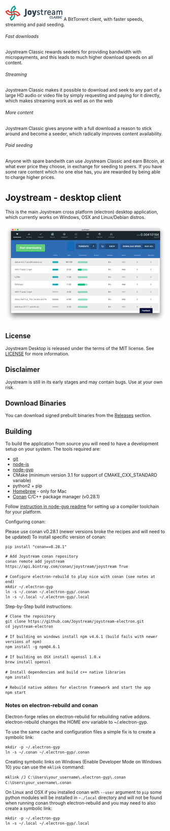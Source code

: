 ![screenshot](src/assets/img/joystream-classic-color.png)
A BitTorrent client, with faster speeds, streaming and paid seeding.

###### Fast downloads
Joystream Classic rewards seeders for providing bandwidth with micropayments, and this leads to much higher download speeds on all content.

###### Streaming
Joystream Classic makes it possible to download and seek to any part of a large HD audio or video file by simply requesting and paying for it directly, which makes streaming work as well as on the web

###### More content
Joystream Classic gives anyone with a full download a reason to stick around and become a seeder, which radically improves content availability.

###### Paid seeding
Anyone with spare bandwith can use Joystream Classic and earn Bitcoin, at what ever price they choose, in exchange for seeding to peers. If you have some rare content which no one else has, you are rewarded by being able to charge higher prices.


# Joystream - desktop client

This is the main Joystream cross platform (electron) desktop application, which currently works on Windows, OSX and Linux/Debian distros.

![screenshot](src/assets/docs/screenshot.png)

## License

Joystream Desktop is released under the terms of the MIT license.
See [LICENSE](LICENSE) for more information.

## Disclaimer

Joystream is still in its early stages and may contain bugs. Use at your own risk.

## Download Binaries

You can download signed prebuilt binaries from the [Releases](https://github.com/Joystream/joystream-electron/releases) section.

## Building

To build the application from source you will need to have a development setup on your system. The tools required are:
- [git](https://git-scm.com/)
- [node-js](https://nodejs.org)
- [node-gyp](https://github.com/nodejs/node-gyp)
- CMake (minimum version 3.1 for support of CMAKE_CXX_STANDARD variable)
- python2 + pip
- [Homebrew](https://brew.sh/)  - only for Mac
- [Conan](https://www.conan.io/downloads) C/C++ package manager (v0.28.1)

Follow [instruction in node-gyp readme](https://github.com/nodejs/node-gyp) for setting up a compiler toolchain for your platform.

Configuring conan:

Please use conan v0.28.1 (newer versions broke the recipes and will need to be updated)
To install specific version of conan:
```
pip install "conan==0.28.1"
```

```
# Add Joystream conan repository
conan remote add joystream https://api.bintray.com/conan/joystream/joystream True

# Configure electron-rebuild to play nice with conan (see notes at end)
mkdir ~/.electron-gyp
ln -s ~/.conan ~/.electron-gyp/.conan
ln -s ~/.local ~/.electron-gyp/.local
```

Step-by-Step build instructions:
```
# Clone the repository
git clone https://github.com/Joystream/joystream-electron.git
cd joystream-electron

# If building on windows install npm v4.6.1 (build fails with newer versions of npm)
npm install -g npm@4.6.1

# If building on OSX install openssl 1.0.x
brew install openssl

# Install dependencies and build c++ native libraries
npm install

# Rebuild native addons for electron framework and start the app
npm start
```

### Notes on electron-rebuild and conan
Electron-forge relies on electron-rebulid for rebuilding native addons.
electron-rebuild changes the HOME env variable to ~/.electron-gyp.

To use the same cache and configuration files a simple fix is to create a symbolic link:

```
mkdir -p ~/.electron-gyp
ln -s ~/.conan ~/.electron-gyp/.conan
```

Creating symbolic links on Windows (Enable Developer Mode on Windows 10) you can use the `mklink` command:

`mklink /J C:\Users\your_username\.electron-gyp\.conan C:\Users\your_username\.conan`

On Linux and OSX if you installed conan with `--user` argument to `pip` some python modules will be installed in `~./local` directory and will not be found when running conan through electron-rebuild and you may need to also create a symbolic link:

```
mkdir -p ~/.electron-gyp
ln -s ~/.local ~/.electron-gyp/.local
```
